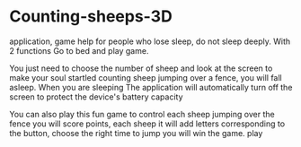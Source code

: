# Counting-sheeps-3D

application, game help for people who lose sleep, do not sleep deeply. With 2 functions Go to bed and play game.

You just need to choose the number of sheep and look at the screen to make your soul startled counting sheep jumping over a fence, you will fall asleep. When you are sleeping
The application will automatically turn off the screen to protect the device's battery capacity

You can also play this fun game to control each sheep jumping over the fence you will score points, each sheep it will add letters corresponding to the button, choose the right time to jump you will win the game. play
